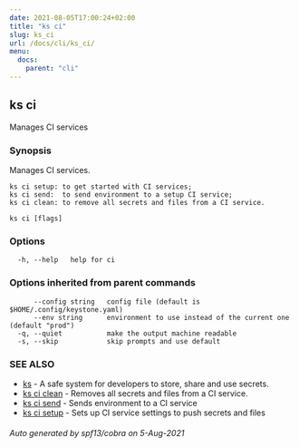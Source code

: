 ```yaml
---
date: 2021-08-05T17:00:24+02:00
title: "ks ci"
slug: ks_ci
url: /docs/cli/ks_ci/
menu:
  docs:
    parent: "cli"
---
```

## ks ci

Manages CI services

### Synopsis

Manages CI services.

	ks ci setup: to get started with CI services;
	ks ci send:  to send environment to a setup CI service;
	ks ci clean: to remove all secrets and files from a CI service.


```
ks ci [flags]
```

### Options

```
  -h, --help   help for ci
```

### Options inherited from parent commands

```
      --config string   config file (default is $HOME/.config/keystone.yaml)
      --env string      environment to use instead of the current one (default "prod")
  -q, --quiet           make the output machine readable
  -s, --skip            skip prompts and use default
```

### SEE ALSO

* [ks](/docs/cli/ks/)	 - A safe system for developers to store, share and use secrets.
* [ks ci clean](/docs/cli/ks_ci_clean/)	 - Removes all secrets and files from a CI service.
* [ks ci send](/docs/cli/ks_ci_send/)	 - Sends environment to a CI service
* [ks ci setup](/docs/cli/ks_ci_setup/)	 - Sets up CI service settings to push secrets and files

###### Auto generated by spf13/cobra on 5-Aug-2021
